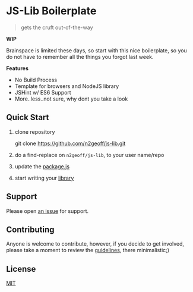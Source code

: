 # JS-Lib Boilerplate

> gets the cruft out-of-the-way

**WIP**

Brainspace is limited these days, so start with this nice boilerplate, so you do not have to remember all the things you forgot last week.

**Features**
- No Build Process
- Template for browsers and NodeJS library
- JSHint w/ ES6 Support
- More..less..not sure, why dont you take a look

## Quick Start

1. clone repository

    git clone https://github.com/n2geoff/js-lib.git

2. do a find-replace on `n2geoff/js-lib`, to your user name/repo
3. update the [package.js](package.json)
4. start writing your [library](src/index.js)

## Support

Please open [an issue](https://github.com/n2geoff/js-lib/issues/new) for support.

## Contributing

Anyone is welcome to contribute, however, if you decide to get involved, please take a moment to review the [guidelines](CONTRIBUTING.md), there minimalistic;)

## License

[MIT](LICENSE)
